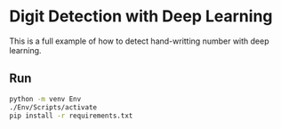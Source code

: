 # Digit Detection with Deep Learning

This is a full example of how to detect hand-writting number with deep learning.

## Run

```bash
python -m venv Env
./Env/Scripts/activate
pip install -r requirements.txt
```
